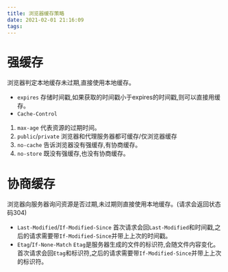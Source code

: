 ```yaml
---
title: 浏览器缓存策略
date: 2021-02-01 21:16:09
tags:
---
```


# 强缓存
浏览器判定本地缓存未过期,直接使用本地缓存。
* `expires`
存储时间戳,如果获取的时间戳小于expires的时间戳,则可以直接用缓存。
* `Cache-Control`
1. `max-age`
代表资源的过期时间。
2. `public`/`private`
浏览器和代理服务器都可缓存/仅浏览器缓存 
1. `no-cache`
告诉浏览器没有强缓存,有协商缓存。
4. `no-store`
既没有强缓存,也没有协商缓存。
# 协商缓存
浏览器向服务器询问资源是否过期,未过期则直接使用本地缓存。(请求会返回状态码304)
* `Last-Modified`/`If-Modified-Since`
首次请求会回`Last-Modified`和时间戳,之后的请求需要带`If-Modified-Since`并带上上次的时间戳。
* `Etag`/`If-None-Match`
`Etag`是服务器生成的文件的标识符,会随文件内容变化。首次请求会回`Etag`和标识符,之后的请求需要带`If-Modified-Since`并带上上次的标识符。